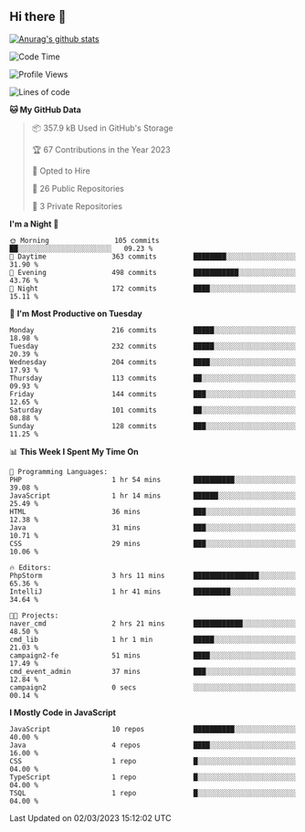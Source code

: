 ## Hi there 👋

[![Anurag's github stats](https://github-readme-stats.vercel.app/api?username=Songwonseok)](https://github.com/anuraghazra/github-readme-stats)



<!--START_SECTION:waka-->
![Code Time](http://img.shields.io/badge/Code%20Time-2%2C102%20hrs%2042%20mins-blue)

![Profile Views](http://img.shields.io/badge/Profile%20Views-4-blue)

![Lines of code](https://img.shields.io/badge/From%20Hello%20World%20I%27ve%20Written--19.0%20million%20lines%20of%20code-blue)

**🐱 My GitHub Data** 

> 📦 357.9 kB Used in GitHub's Storage 
 > 
> 🏆 67 Contributions in the Year 2023
 > 
> 💼 Opted to Hire
 > 
> 📜 26 Public Repositories 
 > 
> 🔑 3 Private Repositories 
 > 
**I'm a Night 🦉** 

```text
🌞 Morning                105 commits         ██░░░░░░░░░░░░░░░░░░░░░░░   09.23 % 
🌆 Daytime                363 commits         ████████░░░░░░░░░░░░░░░░░   31.90 % 
🌃 Evening                498 commits         ███████████░░░░░░░░░░░░░░   43.76 % 
🌙 Night                  172 commits         ████░░░░░░░░░░░░░░░░░░░░░   15.11 % 
```
📅 **I'm Most Productive on Tuesday** 

```text
Monday                   216 commits         █████░░░░░░░░░░░░░░░░░░░░   18.98 % 
Tuesday                  232 commits         █████░░░░░░░░░░░░░░░░░░░░   20.39 % 
Wednesday                204 commits         ████░░░░░░░░░░░░░░░░░░░░░   17.93 % 
Thursday                 113 commits         ██░░░░░░░░░░░░░░░░░░░░░░░   09.93 % 
Friday                   144 commits         ███░░░░░░░░░░░░░░░░░░░░░░   12.65 % 
Saturday                 101 commits         ██░░░░░░░░░░░░░░░░░░░░░░░   08.88 % 
Sunday                   128 commits         ███░░░░░░░░░░░░░░░░░░░░░░   11.25 % 
```


📊 **This Week I Spent My Time On** 

```text
💬 Programming Languages: 
PHP                      1 hr 54 mins        ██████████░░░░░░░░░░░░░░░   39.08 % 
JavaScript               1 hr 14 mins        ██████░░░░░░░░░░░░░░░░░░░   25.49 % 
HTML                     36 mins             ███░░░░░░░░░░░░░░░░░░░░░░   12.38 % 
Java                     31 mins             ███░░░░░░░░░░░░░░░░░░░░░░   10.71 % 
CSS                      29 mins             ███░░░░░░░░░░░░░░░░░░░░░░   10.06 % 

🔥 Editors: 
PhpStorm                 3 hrs 11 mins       ████████████████░░░░░░░░░   65.36 % 
IntelliJ                 1 hr 41 mins        █████████░░░░░░░░░░░░░░░░   34.64 % 

🐱‍💻 Projects: 
naver_cmd                2 hrs 21 mins       ████████████░░░░░░░░░░░░░   48.50 % 
cmd_lib                  1 hr 1 min          █████░░░░░░░░░░░░░░░░░░░░   21.03 % 
campaign2-fe             51 mins             ████░░░░░░░░░░░░░░░░░░░░░   17.49 % 
cmd_event_admin          37 mins             ███░░░░░░░░░░░░░░░░░░░░░░   12.84 % 
campaign2                0 secs              ░░░░░░░░░░░░░░░░░░░░░░░░░   00.14 % 
```

**I Mostly Code in JavaScript** 

```text
JavaScript               10 repos            ██████████░░░░░░░░░░░░░░░   40.00 % 
Java                     4 repos             ████░░░░░░░░░░░░░░░░░░░░░   16.00 % 
CSS                      1 repo              █░░░░░░░░░░░░░░░░░░░░░░░░   04.00 % 
TypeScript               1 repo              █░░░░░░░░░░░░░░░░░░░░░░░░   04.00 % 
TSQL                     1 repo              █░░░░░░░░░░░░░░░░░░░░░░░░   04.00 % 
```




 Last Updated on 02/03/2023 15:12:02 UTC
<!--END_SECTION:waka-->
